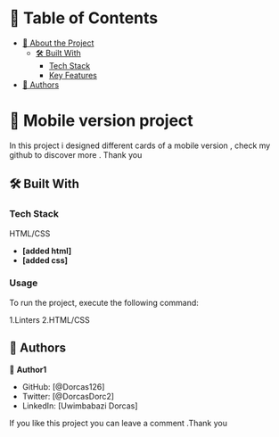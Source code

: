 
<!-- TABLE OF CONTENTS -->

# 📗 Table of Contents

- [📖 About the Project](#about-project)
  - [🛠 Built With](#built-with)
    - [Tech Stack](#tech-stack)
    - [Key Features](#key-features)
- [👥 Authors](#authors)

<!-- PROJECT DESCRIPTION -->

# 📖 Mobile version project
In this project i designed different cards
of a mobile version , check my github to discover more .
Thank you 

## 🛠 Built With <a name="built-with"></a>

### Tech Stack <a name="tech-stack"></a>

  <summary>HTML/CSS</summary>
</details>

<!-- Features -->

- **[added html]**
- **[added css]**

### Usage

To run the project, execute the following command:

1.Linters
2.HTML/CSS

<!-- AUTHORS -->

## 👥 Authors <a name="authors"></a>

👤 **Author1**

- GitHub: [@Dorcas126]
- Twitter: [@DorcasDorc2]
- LinkedIn: [Uwimbabazi Dorcas]

<!-- SUPPORT -->

If you like this project you can leave a comment .Thank you 
